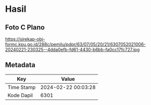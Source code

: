 # Hasil

## Foto C Plano

https://sirekap-obj-formc.kpu.go.id/288c/pemilu/pdpr/63/07/05/20/21/6307052021006-20240221-230325--4dda0efb-fd61-4430-b6bb-fa0cc17fc727.jpg


## Metadata

| Key        | Value               |
| ---------- | ------------------- |
| Time Stamp | 2024-02-22 00:03:28 |
| Kode Dapil | 6301                |



